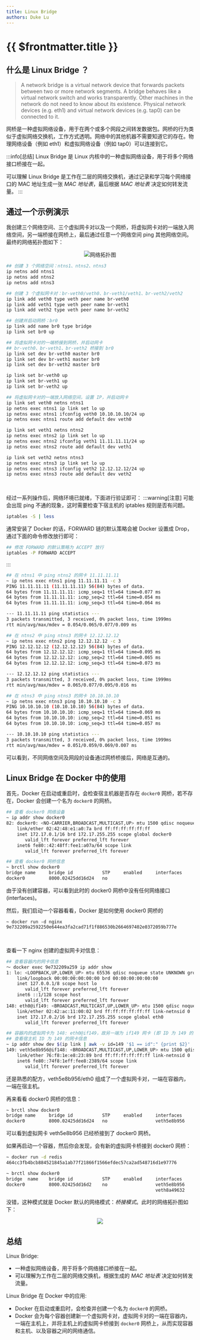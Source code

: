 ```yaml
---
title: Linux Bridge
authors: Duke Lu
---
```


# {{ $frontmatter.title }}

## 什么是 Linux Bridge ？

> A network bridge is a virtual network device that forwards packets between two or more network segments. A bridge behaves like a virtual network switch and works transparently. Other machines in the network do not need to know about its existence. Physical network devices (e.g. eth1) and virtual network devices (e.g. tap0) can be connected to it.

网桥是一种虚拟网络设备，用于在两个或多个网段之间转发数据包。网桥的行为类似于虚拟网络交换机，工作方式透明。网络中的其他机器不需要知道它的存在。物理网络设备（例如 eth1）和虚拟网络设备（例如 tap0）可以连接到它。

:::info[总结]
Linux Bridge 是 Linux 内核中的一种虚拟网络设备，用于将多个网络接口桥接在一起。<br/>

可以理解 Linux Bridge 是工作在二层的网络交换机，通过记录和学习每个网络接口的 MAC 地址生成一张 *MAC 地址表*，最后根据 *MAC 地址表* 决定如何转发流量。
:::

## 通过一个示例演示

我创建三个网络空间、三个虚拟网卡对以及一个网桥，将虚拟网卡对的一端放入网络空间，另一端桥接在网桥上，最后通过任意一个网络空间 ping 其他网络空间。最终的网络拓扑图如下：

<center>

![网络拓扑图](https://github.com/iDukeLu/iDukeLu.github.io/blob/main/static/excalidraw/docker/linux_bridge.excalidraw.png?raw=true)

</center>

```sh
## 创建 3 个网络空间：ntns1、ntns2、ntns3
ip netns add ntns1
ip netns add ntns2
ip netns add ntns3

## 创建 3 个虚拟网卡对：br-veth0/veth0、br-veth1/veth1、br-veth2/veth2
ip link add veth0 type veth peer name br-veth0
ip link add veth1 type veth peer name br-veth1
ip link add veth2 type veth peer name br-veth2

## 创建并启动网桥：br0
ip link add name br0 type bridge
ip link set br0 up

## 将虚拟网卡对的一端桥接到网桥，并启动网卡
## br-veth0、br-veth1、br-veth2 桥接到 br0
ip link set dev br-veth0 master br0
ip link set dev br-veth1 master br0
ip link set dev br-veth2 master br0

ip link set br-veth0 up
ip link set br-veth1 up
ip link set br-veth2 up

## 将虚拟网卡对的一端放入网络空间，设置 IP，并启动网卡
ip link set veth0 netns ntns1
ip netns exec ntns1 ip link set lo up
ip netns exec ntns1 ifconfig veth0 10.10.10.10/24 up
ip netns exec ntns1 route add default dev veth0

ip link set veth1 netns ntns2
ip netns exec ntns2 ip link set lo up
ip netns exec ntns2 ifconfig veth1 11.11.11.11/24 up
ip netns exec ntns2 route add default dev veth1

ip link set veth2 netns ntns3
ip netns exec ntns3 ip link set lo up
ip netns exec ntns3 ifconfig veth2 12.12.12.12/24 up
ip netns exec ntns3 route add default dev veth2
```
<br/>

经过一系列操作后，网络环境已就绪，下面进行验证即可：
:::warning[注意]
可能会出现 ping 不通的现象，这时需要检查下宿主机的 iptables 规则是否有问题。
```sh
iptables -S | less
```

通常安装了 Docker 的话，FORWARD 链的默认策略会被 Docker 设置成 Drop，通过下面的命令修改放行即可：
```sh
## 修改 FORWARD 的默认策略为 ACCEPT 放行
iptables -P FORWARD ACCEPT
```

:::
```sh
## 在 ntns1 中 ping ntns2 的网卡 11.11.11.11
~ ip netns exec ntns1 ping 11.11.11.11 -c 3
PING 11.11.11.11 (11.11.11.11) 56(84) bytes of data.
64 bytes from 11.11.11.11: icmp_seq=1 ttl=64 time=0.077 ms
64 bytes from 11.11.11.11: icmp_seq=2 ttl=64 time=0.054 ms
64 bytes from 11.11.11.11: icmp_seq=3 ttl=64 time=0.064 ms

--- 11.11.11.11 ping statistics ---
3 packets transmitted, 3 received, 0% packet loss, time 1999ms
rtt min/avg/max/mdev = 0.054/0.065/0.077/0.009 ms

## 在 ntns2 中 ping ntns3 的网卡 12.12.12.12
~ ip netns exec ntns2 ping 12.12.12.12 -c 3
PING 12.12.12.12 (12.12.12.12) 56(84) bytes of data.
64 bytes from 12.12.12.12: icmp_seq=1 ttl=64 time=0.095 ms
64 bytes from 12.12.12.12: icmp_seq=2 ttl=64 time=0.065 ms
64 bytes from 12.12.12.12: icmp_seq=3 ttl=64 time=0.073 ms

--- 12.12.12.12 ping statistics ---
3 packets transmitted, 3 received, 0% packet loss, time 1999ms
rtt min/avg/max/mdev = 0.065/0.077/0.095/0.016 ms

## 在 ntns3 中 ping ntns3 的网卡 10.10.10.10
~ ip netns exec ntns3 ping 10.10.10.10 -c 3
PING 10.10.10.10 (10.10.10.10) 56(84) bytes of data.
64 bytes from 10.10.10.10: icmp_seq=1 ttl=64 time=0.069 ms
64 bytes from 10.10.10.10: icmp_seq=2 ttl=64 time=0.051 ms
64 bytes from 10.10.10.10: icmp_seq=3 ttl=64 time=0.057 ms

--- 10.10.10.10 ping statistics ---
3 packets transmitted, 3 received, 0% packet loss, time 1999ms
rtt min/avg/max/mdev = 0.051/0.059/0.069/0.007 ms
```
可以看到，不同网络空间及网段的设备通过网桥桥接后，网络是互通的。

## Linux Bridge 在 Docker 中的使用

首先，Docker 在启动或重启时，会检查宿主机器是否存在 `docker0` 网桥，若不存在，Docker 会创建一个名为 `docker0` 的网桥。
```sh
## 查看 docker0 网络设备
~ ip addr show docker0
82: docker0: <NO-CARRIER,BROADCAST,MULTICAST,UP> mtu 1500 qdisc noqueue state DOWN group default
    link/ether 02:42:48:e1:a0:7a brd ff:ff:ff:ff:ff:ff
    inet 172.17.0.1/16 brd 172.17.255.255 scope global docker0
       valid_lft forever preferred_lft forever
    inet6 fe80::42:48ff:fee1:a07a/64 scope link
       valid_lft forever preferred_lft forever

## 查看 docker0 网桥信息
~ brctl show docker0
bridge name	    bridge id           STP     enabled	    interfaces
docker0		    8000.02425dd16d24   no
```
由于没有创建容器，可以看到此时的 docker0 网桥中没有任何网络接口 (interfaces)。
<br/>

然后，我们启动一个容器看看，Docker 是如何使用 docker0 网桥的
```
~ docker run -d nginx
9e732209a2592250e644ea3fa2cad71f1f886530b2664697402e0372059b777e
```
<br/>

查看一下 nginx 创建的虚拟网卡对信息：
```sh {9-12,17-20}
## 查看容器内的网卡信息
～ docker exec 9e732209a259 ip addr show
1: lo: <LOOPBACK,UP,LOWER_UP> mtu 65536 qdisc noqueue state UNKNOWN group default qlen 1000
    link/loopback 00:00:00:00:00:00 brd 00:00:00:00:00:00
    inet 127.0.0.1/8 scope host lo
       valid_lft forever preferred_lft forever
    inet6 ::1/128 scope host
       valid_lft forever preferred_lft forever
148: eth0@if149: <BROADCAST,MULTICAST,UP,LOWER_UP> mtu 1500 qdisc noqueue state UP group default
    link/ether 02:42:ac:11:00:02 brd ff:ff:ff:ff:ff:ff link-netnsid 0
    inet 172.17.0.2/16 brd 172.17.255.255 scope global eth0
       valid_lft forever preferred_lft forever

## 容器内的虚拟网卡为 148: eth0@if149，故另一端为 if149 网卡 (即 ID 为 149 的网卡)
## 查看宿主机 ID 为 149 的网卡信息
~ ip addr show dev $(ip link | awk -v id=149 '$1 == id":" {print $2}' | cut -d'@' -f1)
149: veth5e8b956@if148: <BROADCAST,MULTICAST,UP,LOWER_UP> mtu 1500 qdisc noqueue master docker0 state UP group default
    link/ether 76:f8:1e:e8:23:89 brd ff:ff:ff:ff:ff:ff link-netnsid 0
    inet6 fe80::74f8:1eff:fee8:2389/64 scope link
       valid_lft forever preferred_lft forever
```
还是熟悉的配方，veth5e8b956/eth0 组成了一个虚拟网卡对，一端在容器内，一端在宿主机。
<br/>

再来看看 docker0 网桥的信息：
```sh
~ brctl show docker0
bridge name	    bridge id           STP     enabled	    interfaces
docker0		    8000.02425dd16d24   no                  veth5e8b956
```
可以看到虚拟网卡 veth5e8b956 已经桥接到了 docker0 网桥。
<br/>

如果再启动一个容器，然后你会发现，会有新的虚拟网卡桥接到 docker0 网桥：
```sh
~ docker run -d redis
464cc3fb4bcb884521845a1ab77f21866f1566efdec57ca2ad548716d1e97776

~ brctl show docker0
bridge  name    bridge id           STP     enabled     interfaces
docker0         8000.02425dd16d2    no                  veth5e8b956
                                                        veth8a49632
```
没错，这种模式就是 Docker 默认的网络模式：*桥接模式*。此时的网络拓扑图如下：

<center>

![](/excalidraw/docker/linux_bridge_in_docker.excalidraw.png?raw=true)

</center>

## 总结

Linux Bridge: 
- 一种虚拟网络设备，用于将多个网络接口桥接在一起。
- 可以理解为工作在二层的网络交换机，根据生成的 *MAC 地址表* 决定如何转发流量。

Linux Bridge 在 Docker 中的应用:
- Docker 在启动或重启时，会检查并创建一个名为 `docker0` 的网桥。
- Docker 会为每个容器创建新一个虚拟网卡对，虚拟网卡对的一端在容器内，一端在主机上，并将主机上的虚拟网卡桥接到 `docker0` 网桥上，从而实现容器和主机、以及容器之间的网络通信。
